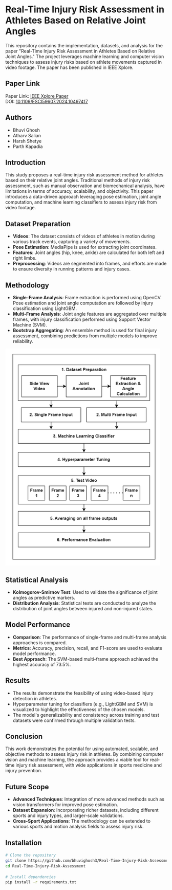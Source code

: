 # Real-Time Injury Risk Assessment in Athletes Based on Relative Joint Angles

This repository contains the implementation, datasets, and analysis for the paper "Real-Time Injury Risk Assessment in Athletes Based on Relative Joint Angles." The project leverages machine learning and computer vision techniques to assess injury risks based on athlete movements captured in video footage. The paper has been published in IEEE Xplore.

## Paper Link

Paper Link: [IEEE Xplore Paper](https://ieeexplore.ieee.org/document/10497417)  
DOI: [10.1109/ESCI59607.2024.10497417](https://doi.org/10.1109/ESCI59607.2024.10497417)

## Authors

- Bhuvi Ghosh
- Atharv Salian
- Harsh Shetye
- Parth Kapadia

## Introduction

This study proposes a real-time injury risk assessment method for athletes based on their relative joint angles. Traditional methods of injury risk assessment, such as manual observation and biomechanical analysis, have limitations in terms of accuracy, scalability, and objectivity. This paper introduces a data-driven approach leveraging pose estimation, joint angle computation, and machine learning classifiers to assess injury risk from video footage.

## Dataset Preparation

- **Videos**: The dataset consists of videos of athletes in motion during various track events, capturing a variety of movements.
- **Pose Estimation**: MediaPipe is used for extracting joint coordinates.
- **Features**: Joint angles (hip, knee, ankle) are calculated for both left and right limbs.
- **Preprocessing**: Videos are segmented into frames, and efforts are made to ensure diversity in running patterns and injury cases.

## Methodology

- **Single-Frame Analysis**: Frame extraction is performed using OpenCV. Pose estimation and joint angle computation are followed by injury classification using LightGBM.
- **Multi-Frame Analysis**: Joint angle features are aggregated over multiple frames, with injury classification performed using Support Vector Machine (SVM).
- **Bootstrap Aggregating**: An ensemble method is used for final injury assessment, combining predictions from multiple models to improve reliability.

<div style="display: inline-block; margin-right: 20px;">
  <img src="Readme image/image1.png" width="500" />
</div>

## Statistical Analysis

- **Kolmogorov-Smirnov Test**: Used to validate the significance of joint angles as predictive markers.
- **Distribution Analysis**: Statistical tests are conducted to analyze the distribution of joint angles between injured and non-injured states.

## Model Performance

- **Comparison**: The performance of single-frame and multi-frame analysis approaches is compared.
- **Metrics**: Accuracy, precision, recall, and F1-score are used to evaluate model performance.
- **Best Approach**: The SVM-based multi-frame approach achieved the highest accuracy of 73.5%.

## Results

- The results demonstrate the feasibility of using video-based injury detection in athletes.
- Hyperparameter tuning for classifiers (e.g., LightGBM and SVM) is visualized to highlight the effectiveness of the chosen models.
- The model's generalizability and consistency across training and test datasets were confirmed through multiple validation tests.

## Conclusion

This work demonstrates the potential for using automated, scalable, and objective methods to assess injury risk in athletes. By combining computer vision and machine learning, the approach provides a viable tool for real-time injury risk assessment, with wide applications in sports medicine and injury prevention.

## Future Scope

- **Advanced Techniques**: Integration of more advanced methods such as vision transformers for improved pose estimation.
- **Dataset Expansion**: Incorporating richer datasets, including different sports and injury types, and larger-scale validations.
- **Cross-Sport Applications**: The methodology can be extended to various sports and motion analysis fields to assess injury risk.

## Installation

```bash
# Clone the repository
git clone https://github.com/bhuvighosh3/Real-Time-Injury-Risk-Assessment.git
cd Real-Time-Injury-Risk-Assessment

# Install dependencies
pip install -r requirements.txt
